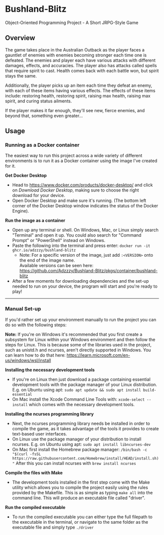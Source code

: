 # Bushland-Blitz
Object-Oriented Programming Project - A Short JRPG-Style Game

## Overview

The game takes place in the Australian Outback as the player faces a gauntlet of enemies with enemies becoming stronger each time one is defeated.
The enemies and player each have various attacks with different damages, effects, and accuracies.
The player also has attacks called spells that require spirit to cast.
Health comes back with each battle won, but spirit stays the same.

Additionally, the player picks up an item each time they defeat an enemy, with each of these items having various effects.
The effects of these items include: restoring health, restoring spirit, raising max health, raising max spirit, and curing status ailments.

If the player makes it far enough, they'll see new, fierce enemies, and beyond that, something even greater...

## Usage
### Running as a Docker container
The easiest way to run this project across a wide variety of different environments is to run it as a Docker container using the image I've created for it.

**Get Docker Desktop**
- Head to https://www.docker.com/products/docker-desktop/ and click on _Download Docker Desktop_, making sure to choose the right download for your device.
- Open Docker Desktop and make sure it's running. (The bottom left corner of the Docker Desktop window indicates the status of the Docker Engine).

**Run the image as a container**
- Open up any terminal or shell. On Windows, Mac, or Linux simply search "Terminal" and open it up. You could also search for "Command Prompt" or "PowerShell" instead on Windows.
- Paste the following into the terminal and press enter: `docker run -it ghcr.io/adzzzy/bushland-blitz`
    - Note: For a specific version of the image, just add `:<VERSION>` onto the end of the image name. </br> Available versions can be seen here: https://github.com/Adzzzy/Bushland-Blitz/pkgs/container/bushland-blitz
- After a few moments for downloading dependencies and the set-up needed to run on your device, the program will start and you're ready to play!

---------------------------------------------------------------------------------------------------------------------------------------

### Manual Set-up
If you'd rather set up your environment manually to run the project you can do so with the following steps:

**Note:** If you're on Windows it's recommended that you first create a subsystem for Linux within your Windows environment and then follow the steps for Linux. This is because some of the libraries used in the project, such as unistd.h and ncurses, aren't directly supported in Windows. You can learn how to do that here: https://learn.microsoft.com/en-us/windows/wsl/install

**Installing the necessary development tools**
- If you're on Linux then just download a package containing essential development tools with the package manager of your Linux distribution. E.g. on Ubuntu using apt: `sudo apt update && sudo apt install build-essential`
- On Mac install the Xcode Command Line Tools with: `xcode-select --install` which comes with the necessary development tools.

**Installing the ncurses programming library**

- Next, the ncurses programming library needs be installed in order to compile the game, as it takes advantage of the tools it provides to create text-based user interfaces.
- On Linux use the package manager of your distribution to install ncurses. E.g. on Ubuntu using apt: `sudo apt install libncurses-dev`
- On Mac first install the Homebrew package manager: `/bin/bash -c "$(curl -fsSL https://raw.githubusercontent.com/Homebrew/install/HEAD/install.sh)"` After this you can install ncurses with `brew install ncurses`

**Compile the files with Make**
- The development tools installed in the first step come with the Make utility which allows you to compile the project easily using the rules provided by the Makefile. This is as simple as typing `make all` into the command line. This will produce an executable file called "driver".

**Run the compiled executable**
- To run the compiled executable you can either type the full filepath to the executable in the terminal, or navigate to the same folder as the executable file and simply type `./driver`
